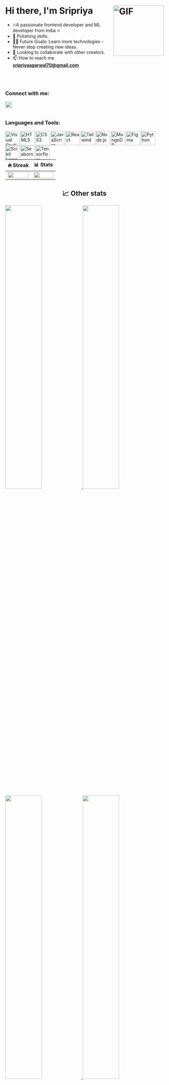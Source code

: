 # Hi there, I'm Sripriya <img align="right" alt="GIF" height="160px" src="https://mir-s3-cdn-cf.behance.net/project_modules/disp/601014116770475.6068beff4640a.gif" />

- 🔥A passionate frontend developer and ML developer from India 🔥
- 🌱 Polishing skills.
- 💪🏼 Future Goals: Learn more technologies - Never stop creating new ideas.
- 👯 Looking to collaborate with other creators.
- 📫 How to reach me **sripriyaagarwal70@gmail.com**


<br />
<br />

<!--<div align="center">
  <img src="https://visitor-badge.laobi.icu/badge?page_id=dhananjay6561.dhananjay6561&"  />
</div> -->


### Connect with me:

[<img align="left" alt="Profile | LinkedIn" width="22px" src="https://www.svgrepo.com/show/70809/linkedin.svg" />](https://www.linkedin.com/in/sripriya-agarwal-483475261/)


<br />
<br />

### Languages and Tools:

[<img align="left" alt="Visual Studio Code" width="45px" src="https://www.svgrepo.com/show/354522/visual-studio-code.svg" />](#)
[<img align="left" alt="HTML5" width="45px" src="https://www.vectorlogo.zone/logos/w3_html5/w3_html5-icon.svg" />](#)
[<img align="left" alt="CSS3" width="45px" src="https://www.vectorlogo.zone/logos/w3_css/w3_css-icon.svg" />](#)
[<img align="left" alt="JavaScript" width="45px" src="https://www.svgrepo.com/show/353925/javascript.svg" />](#)
[<img align="left" alt="React" width="45px" src="https://www.vectorlogo.zone/logos/reactjs/reactjs-icon.svg" />](#)
[<img align="left" alt="Tailwind" width="45px" src="https://upload.wikimedia.org/wikipedia/commons/d/d5/Tailwind_CSS_Logo.svg" />](#)
[<img align="left" alt="Node.js" width="45px" src="https://www.svgrepo.com/show/378837/node.svg" />](#)
[<img align="left" alt="MongoDB" width="45px" src="https://www.vectorlogo.zone/logos/mongodb/mongodb-icon.svg" />](#)
[<img align="left" alt="Figma" width="45px" src="https://www.vectorlogo.zone/logos/figma/figma-icon.svg" />](#)
[<img align="left" alt="Python" width="45px" src="https://www.vectorlogo.zone/logos/python/python-icon.svg" />](#)
[<img align="left" alt="Scikit Learn" width="45px" src="https://upload.wikimedia.org/wikipedia/commons/0/05/Scikit_learn_logo_small.svg" />](#)
[<img align="left" alt=" Seaborn" width="45px" src="https://seaborn.pydata.org/_images/logo-mark-lightbg.svg" />](#)
[<img align="left" alt=" Tensorflow" width="45px" src="https://www.vectorlogo.zone/logos/tensorflow/tensorflow-icon.svg" />](#)



<br />
<br />
<br />

| 🔥 Streak | 📊 Stats |
| --- | --- |
| <img src="https://github-readme-streak-stats.herokuapp.com?user=sripriyaagarwal16&theme=nightowl&hide_border=true" width="100%"> | <img src="https://github-readme-stats.vercel.app/api?username=sripriyaagarwal16&count_private=trueshow_icons=true&title_color=7A7ADB&icon_color=2234AE&text_color=D3D3D3&bg_color=0,000000,130F40&hide_border=true&rank_icon=github&show_icons=true" width="100%"> |

<h2 align="center">📈 Other stats</h2>


<a href="https://quine.sh?utm_source=widgets&utm_campaign=sripriyaagarwal16" target="_blank">
  <img src="https://stats.quine.sh/sripriyaagarwal16/github?theme=dark" width="48%"> 
</a>
<a href="https://quine.sh?utm_source=widgets&utm_campaign=sripriyaagarwal16" target="_blank">
  <img src="https://stats.quine.sh/sripriyaagarwal16/dependencies?theme=dark" width="48%"> 
</a>

<a href="https://quine.sh?utm_source=widgets&utm_campaign=sripriyaagarwal16" target="_blank">
  <img src="https://stats.quine.sh/sripriyaagarwal16/topics-over-time?theme=dark" width="48%">
</a>
<a href="https://quine.sh?utm_source=widgets&utm_campaign=sripriyaagarwal16" target="_blank">
  <img src="https://stats.quine.sh/sripriyaagarwal16/languages-over-time?theme=dark" width="48%">
</a>

<p align="left"> <a href="https://github.com/ryo-ma/github-profile-trophy"><img src="https://github-profile-trophy.vercel.app/?username=sripriyaagarwal16&theme=darkhub" alt="sripriyaagarwal16" /></a> </p>



![Visitor Count](https://profile-counter.glitch.me/sripriyaagarwal16/count.svg)
<img align="right" src="https://visitor-badge.laobi.icu/badge?page_id=sripriyaagarwal16.sripriyaagarwal16" />

<p><img align="left" src="https://github-readme-stats.vercel.app/api/top-langs?username=sripriyaagarwal16&show_icons=true&locale=en&layout=compact" alt="sripriyaagarwal16" /></p>

<p>&nbsp;<img align="center" src="https://github-readme-stats.vercel.app/api?username=sripriyaagarwal16&show_icons=true&locale=en" alt="sripriyaagarwal16" /></p>

<p><img align="center" src="https://github-readme-streak-stats.herokuapp.com/?user=sripriyaagarwal16&" alt="sripriyaagarwal16" /></p>
